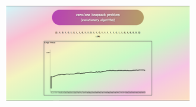 <p float="left">
  <img src="https://github.com/hamedkharazmi/Knapsack-Problem-GA/blob/master/output-image.png" width="98%" />
</p>
